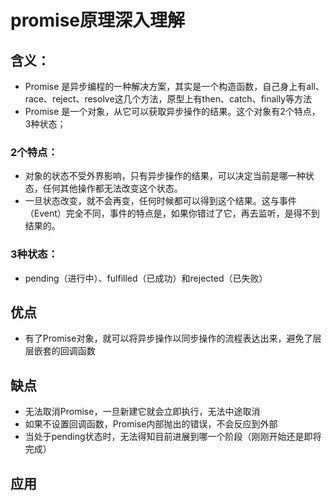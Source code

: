 # promise原理深入理解

## 含义：
   - Promise 是异步编程的一种解决方案，其实是一个构造函数，自己身上有all、race、reject、resolve这几个方法，原型上有then、catch、finally等方法
   - Promise 是一个对象，从它可以获取异步操作的结果。这个对象有2个特点，3种状态；

### 2个特点：
   - 对象的状态不受外界影响，只有异步操作的结果，可以决定当前是哪一种状态，任何其他操作都无法改变这个状态。
   - 一旦状态改变，就不会再变，任何时候都可以得到这个结果。这与事件（Event）完全不同，事件的特点是，如果你错过了它，再去监听，是得不到结果的。
### 3种状态：
   - pending（进行中）、fulfilled（已成功）和rejected（已失败）

## 优点
  - 有了Promise对象，就可以将异步操作以同步操作的流程表达出来，避免了层层嵌套的回调函数

## 缺点
  - 无法取消Promise，一旦新建它就会立即执行，无法中途取消
  - 如果不设置回调函数，Promise内部抛出的错误，不会反应到外部
  - 当处于pending状态时，无法得知目前进展到哪一个阶段（刚刚开始还是即将完成）

## 应用